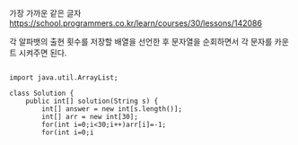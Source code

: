 가장 가까운 같은 글자 https://school.programmers.co.kr/learn/courses/30/lessons/142086

각 알파뱃의 출현 횟수를 저장할 배열을 선언한 후 문자열을 순회하면서 각 문자를 카운트 시켜주면 된다.

<pre>
<code>
import java.util.ArrayList;

class Solution {
    public int[] solution(String s) {
        int[] answer = new int[s.length()];
        int[] arr = new int[30];
        for(int i=0;i<30;i++)arr[i]=-1;
        for(int i=0;i<s.length();i++){
            if(arr[s.charAt(i)-97]==-1)answer[i]=-1;
            else answer[i] = i-arr[s.charAt(i)-97];
            arr[s.charAt(i)-97]=i;
        }
        return answer;
    }
}
</code>
</pre>
